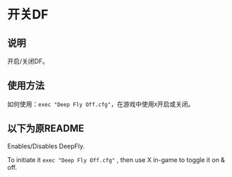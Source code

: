 # 开关DF

## 说明

开启/关闭DF。

## 使用方法

如何使用：`exec "Deep Fly Off.cfg"`，在游戏中使用`X`开启或关闭。

## 以下为原README

Enables/Disables DeepFly.

To initiate it `exec "Deep Fly Off.cfg"` , then use X in-game to toggle it on & off.
